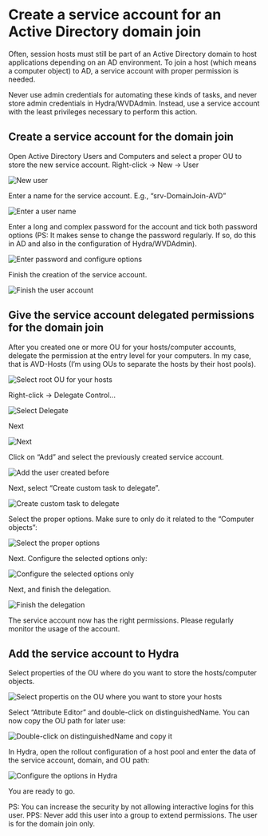 # Create a service account for an Active Directory domain join
Often, session hosts must still be part of an Active Directory domain to host applications depending on an AD environment. To join a host (which means a computer object) to AD, a service account with proper permission is needed.

Never use admin credentials for automating these kinds of tasks, and never store admin credentials in Hydra/WVDAdmin. Instead, use a service account with the least privileges necessary to perform this action.

## Create a service account for the domain join
Open Active Directory Users and Computers and select a proper OU to store the new service account. Right-click -> New -> User

![New user](./media/Hydra-DelegateDomainJoin-01.png)
 
Enter a name for the service account. E.g., “srv-DomainJoin-AVD”

![Enter a user name](./media/Hydra-DelegateDomainJoin-02.png)
 
Enter a long and complex password for the account and tick both password options (PS: It makes sense to change the password regularly. If so, do this in AD and also in the configuration of Hydra/WVDAdmin).

![Enter password and configure options](./media/Hydra-DelegateDomainJoin-03.png)
 
Finish the creation of the service account.

![Finish the user account](./media/Hydra-DelegateDomainJoin-04.png)

## Give the service account delegated permissions for the domain join
After you created one or more OU for your hosts/computer accounts, delegate the permission at the entry level for your computers. In my case, that is AVD-Hosts (I’m using OUs to separate the hosts by their host pools).

![Select root OU for your hosts](./media/Hydra-DelegateDomainJoin-05.png) 

Right-click -> Delegate Control...

![Select Delegate](./media/Hydra-DelegateDomainJoin-06.png)
 
Next
 
![Next](./media/Hydra-DelegateDomainJoin-07.png)

Click on “Add” and select the previously created service account.

![Add the user created before](./media/Hydra-DelegateDomainJoin-08.png)
 
Next, select “Create custom task to delegate”.

![Create custom task to delegate](./media/Hydra-DelegateDomainJoin-09.png)

Select the proper options. Make sure to only do it related to the “Computer objects”:

![Select the proper options](./media/Hydra-DelegateDomainJoin-10.png)

Next. Configure the selected options only:

![Configure the selected options only](./media/Hydra-DelegateDomainJoin-11.png)

Next, and finish the delegation.

![Finish the delegation](./media/Hydra-DelegateDomainJoin-12.png)

The service account now has the right permissions. Please regularly monitor the usage of the account.

## Add the service account to Hydra
Select properties of the OU where do you want to store the hosts/computer objects.

![Select propertis on the OU where you want to store your hosts](./media/Hydra-DelegateDomainJoin-13.png)
 
Select “Attribute Editor” and double-click on distinguishedName. You can now copy the OU path for later use:

![Double-click on distinguishedName and copy it](./media/Hydra-DelegateDomainJoin-14.png)

In Hydra, open the rollout configuration of a host pool and enter the data of the service account, domain, and OU path:

![Configure the options in Hydra](./media/Hydra-DelegateDomainJoin-15.png)

You are ready to go.

PS: You can increase the security by not allowing interactive logins for this user. 
PPS: Never add this user into a group to extend permissions. The user is for the domain join only.